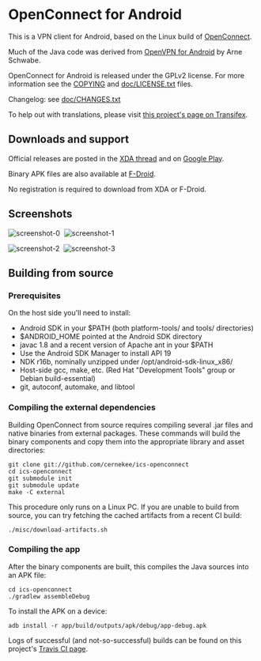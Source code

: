 OpenConnect for Android
=======================

This is a VPN client for Android, based on the Linux build of
[OpenConnect](http://www.infradead.org/openconnect/).

Much of the Java code was derived from [OpenVPN for Android](https://play.google.com/store/apps/details?id=de.blinkt.openvpn&hl=en) by Arne Schwabe.

OpenConnect for Android is released under the GPLv2 license.  For more
information see the [COPYING](COPYING) and [doc/LICENSE.txt](doc/LICENSE.txt)
files.

Changelog: see [doc/CHANGES.txt](doc/CHANGES.txt)

To help out with translations, please visit
[this project's page on Transifex](https://www.transifex.com/projects/p/ics-openconnect/).

## Downloads and support

Official releases are posted in the [XDA thread](http://forum.xda-developers.com/showthread.php?t=2616121) and on [Google Play](https://play.google.com/store/apps/details?id=app.openconnect).

Binary APK files are also available at [F-Droid](https://f-droid.org/repository/browse/?fdid=app.openconnect).

No registration is required to download from XDA or F-Droid.

## Screenshots

![screenshot-0](screenshots/screenshot-0.png)&nbsp;
![screenshot-1](screenshots/screenshot-1.png)

![screenshot-2](screenshots/screenshot-2.png)&nbsp;
![screenshot-3](screenshots/screenshot-3.png)

## Building from source

### Prerequisites

On the host side you'll need to install:

* Android SDK in your $PATH (both platform-tools/ and tools/ directories)
* $ANDROID\_HOME pointed at the Android SDK directory
* javac 1.8 and a recent version of Apache ant in your $PATH
* Use the Android SDK Manager to install API 19
* NDK r16b, nominally unzipped under /opt/android-sdk-linux\_x86/
* Host-side gcc, make, etc. (Red Hat "Development Tools" group or Debian build-essential)
* git, autoconf, automake, and libtool

### Compiling the external dependencies

Building OpenConnect from source requires compiling several .jar files and
native binaries from external packages.  These commands will build the binary
components and copy them into the appropriate library and asset directories:

    git clone git://github.com/cernekee/ics-openconnect
    cd ics-openconnect
    git submodule init
    git submodule update
    make -C external

This procedure only runs on a Linux PC.  If you are unable to build from
source, you can try fetching the cached artifacts from a recent CI build:

    ./misc/download-artifacts.sh

### Compiling the app

After the binary components are built, this compiles the Java sources into
an APK file:

    cd ics-openconnect
    ./gradlew assembleDebug

To install the APK on a device:

    adb install -r app/build/outputs/apk/debug/app-debug.apk

Logs of successful (and not-so-successful) builds can be found on this project's
[Travis CI page](https://travis-ci.org/cernekee/ics-openconnect).
